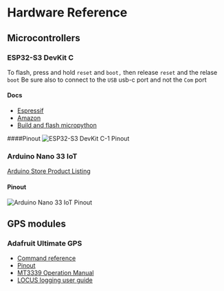 # Hardware Reference

## Microcontrollers
### ESP32-S3 DevKit C
To flash, press and hold `reset` and `boot,` then release `reset` and the relase `boot`
Be sure also to connect to the `USB` usb-c port and not the `Com` port

#### Docs
* [Espressif](https://docs.espressif.com/projects/esp-idf/en/latest/esp32s3/hw-reference/esp32s3/user-guide-devkitc-1.html)
* [Amazon](https://www.amazon.com/gp/product/B0B6HT7V7P/ref=ppx_yo_dt_b_asin_title_o05_s00?ie=UTF8&psc=1)
* [Build and flash micropython](esp32-s3.md)

####Pinout
![ESP32-S3 DevKit C-1 Pinout](https://docs.espressif.com/projects/esp-idf/en/latest/esp32s3/_images/ESP32-S3_DevKitC-1_pinlayout.jpg)


### Arduino Nano 33 IoT
[Arduino Store Product Listing](https://store-usa.arduino.cc/products/arduino-nano-33-iot?selectedStore=us)

#### Pinout
![Arduino Nano 33 IoT Pinout](https://content.arduino.cc/assets/Pinout-NANO33IoT_latest.png)

## GPS modules
### Adafruit Ultimate GPS
* [Command reference](https://cdn-shop.adafruit.com/datasheets/PMTK%20command%20packet-Complete-C39-A01.pdf)
* [Pinout](https://learn.adafruit.com/adafruit-ultimate-gps/pinouts)
* [MT3339 Operation Manual](https://cdn-shop.adafruit.com/datasheets/GlobalTop%20MT3339%20PC%20Tool%20Operation%20Manual%20v1.1.pdf)
* [LOCUS logging user guide](https://cdn-shop.adafruit.com/datasheets/GTop%20LOCUS%20Library%20User%20Manual-v13.pdf)
